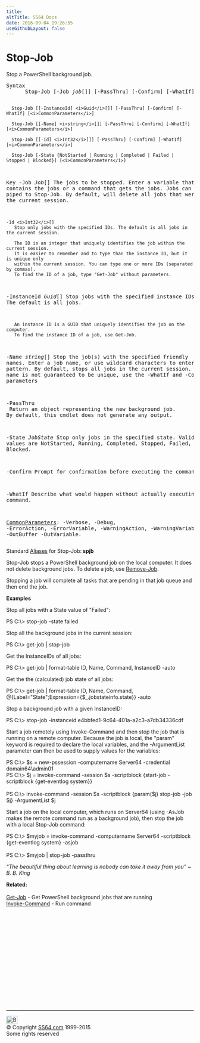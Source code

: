 ```yaml
---
title:
altTitle: SS64 Docs
date: 2016-09-04 19:26:55
useGithubLayout: false
---
```

<!-- #BeginLibraryItem "/Library/head_ps.lbi" --><!-- #EndLibraryItem --><h1>Stop-Job</h1> 
<p>Stop a PowerShell background job.</p>
<pre>Syntax
      Stop-Job [-Job <i>job</i>[]] [-PassThru] [-Confirm] [-WhatIf] [<i>CommonParameters</i>]

      Stop-Job [[-InstanceId] <i>Guid</i>[]] [-PassThru] [-Confirm] [-WhatIf] [<i>CommonParameters</i>]

      Stop-Job [[-Name] <i>string</i>[]] [-PassThru] [-Confirm] [-WhatIf] [<i>CommonParameters</i>]

      Stop-Job [[-Id] <i>Int32</i>[]] [-PassThru] [-Confirm] [-WhatIf] [<i>CommonParameters</i>]

      Stop-Job [-State {NotStarted | Running | Completed | Failed | Stopped | Blocked}] [<i>CommonParameters</i>]

Key
   -Job <i>Job</i>[]
       The jobs to be stopped.
       Enter a variable that contains the jobs or a command that gets the jobs.
       Jobs can also be piped to Stop-Job.
       By default, will delete all jobs that were started in the current session.

    -Id <i>Int32</i>[]
       Stop only jobs with the specified IDs. The default is all jobs in the current session.

       The ID is an integer that uniquely identifies the job within the current session.
       It is easier to remember and to type than the instance ID, but it is unique only
       within the current session. You can type one or more IDs (separated by commas).
       To find the ID of a job, type "Get-Job" without parameters.

   -InstanceId <i>Guid</i>[]
       Stop jobs with the specified instance IDs. The default is all jobs.

       An instance ID is a GUID that uniquely identifies the job on the computer.
       To find the instance ID of a job, use Get-Job.

   -Name <i>string</i>[]
       Stop the job(s) with the specified friendly names.
       Enter a job name, or use wildcard characters to enter a job name pattern.
       By default, stops all jobs in the current session.
       The friendly name is not guaranteed to be unique, use the -WhatIf and -Confirm parameters

   -PassThru<br>       Return an object representing the new background job. By default, this cmdlet does not generate any output.

   -State <i>JobState</i>
       Stop only jobs in the specified state.
       Valid values are NotStarted, Running, Completed, Stopped, Failed, and Blocked.

   -Confirm
       Prompt for confirmation before executing the command.
        
   -WhatIf
       Describe what would happen without actually executing the command.

   <a href="common.html">CommonParameters</a>:
       -Verbose, -Debug, -ErrorAction, -ErrorVariable, -WarningAction, -WarningVariable,
       -OutBuffer -OutVariable.</pre>
<p> Standard <a href="get-alias.html">Aliases</a> for Stop-Job:<b><span class="code"> spjb</span></b></p>
<p>Stop-Job  stops a  PowerShell background job on the local computer. It does not delete background jobs. To delete a job, use <a href="remove-job.html">Remove-Job</a>.</p>
<p>Stopping a job will complete all tasks that are pending in that job queue and then end the job.</p>
<p><b>Examples</b></p>
<p>Stop all jobs with a State value of "Failed":</p>
<p><span class="code">PS C:\&gt; stop-job -state failed</span></p>
<p>Stop all the background jobs in the current session:</p>
<p><span class="code">PS C:\&gt; get-job | stop-job</span></p>
<p>Get  the InstanceIDs of all jobs:</p>
<p><span class="code">PS C:\&gt; get-job | format-table ID, Name, Command, InstanceID -auto</span></p>
<p>Get the the (calculated)  job state of all jobs:</p>
<p><span class="code">PS C:\&gt; get-job | format-table ID, Name, Command, @{Label="State";Expression={$_.jobstateinfo.state}} -auto</span></p>
<p><span class="code"></span> Stop a background job with a given InstanceID:</p>
<p class="code">PS C:\&gt; stop-job -instanceid e4bbfed1-9c64-401a-a2c3-a7db34336cdf</p>
<p>Start a job remotely using Invoke-Command and then stop the job that is running on a remote computer. Because the job is local, the "param" keyword is required to declare the local variables, and the -ArgumentList parameter can then be used to supply values for the variables:</p>
<p><span class="code">PS C:\&gt; $s = new-pssession -computername Server64 -credential domain64\admin01<br>
PS C:\&gt; $j = invoke-command -session $s -scriptblock {start-job -scriptblock {get-eventlog system}}<br>
<br>
PS C:\&gt; invoke-command -session $s -scriptblock {param($j) stop-job -job $j} -ArgumentList $j</span></p>
<p>Start a job on the local computer, which runs on Server64 (using <span class="code">-AsJob</span> makes the remote command run as a background job), then stop the job with a local Stop-Job command:</p>
<p class="code">PS C:\&gt; $myjob = invoke-command -computername Server64 -scriptblock {get-eventlog system} -asjob<br>
<br>
PS C:\&gt; $myjob | stop-job -passthru</p>
<p class="quote"><i>“The beautiful thing about learning is nobody can take it away from you” ~ B. B. King</i></p>
<p><b>Related:</b><br><br>
<a href="get-job.html">Get-Job</a> - Get PowerShell background jobs that are running<br> 
<a href="invoke-command.html">Invoke-Command</a>        -   Run command
<!-- #BeginLibraryItem "/Library/foot_ps.lbi" --></p><p>
<!-- PowerShell300 -->
<ins class="adsbygoogle" style="display:inline-block;width:300px;height:250px" data-ad-client="ca-pub-6140977852749469" data-ad-slot="6253539900"></ins>
<script>
(adsbygoogle = window.adsbygoogle || []).push({});
</script></p>
<hr>
<div id="bl" class="footer"><a href="stop-job.html#"><img src="../images/top.png" width="30" height="22" alt="Back to the Top"></a></div>
<div id="br" class="footer, tagline">© Copyright <a href="../index.html">SS64.com</a> 1999-2015<br>
Some rights reserved</div><!-- #EndLibraryItem -->


